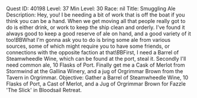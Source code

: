 Quest ID: 40198
Level: 37
Min Level: 30
Race: nil
Title: Smuggling Ale
Description: Hey, you! I be needing a bit of work that is off the boat if you think you can be a hand. When we get moving all that people really got to do is either drink, or work to keep the ship clean and orderly. I've found it always good to keep a good reserve of ale on hand, and a good variety of it too!$B$BWhat I'm gonna ask you to do is bring some ale from various sources, some of which might require you to have some friends, or connections with the opposite faction at that!$B$BFirst, I need a Barrel of Steamwheedle Wine, which can be found at the port, steal it. Secondly I'll need common ale, 10 Flasks of Port. Finally get me a Cask of Merlot from Stormwind at the Gallina Winery, and a jug of Orgrimmar Brown from the Tavern in Orgrimmar.
Objective: Gather a Barrel of Steamwheedle Wine, 10 Flasks of Port, a Cast of Merlot, and a Jug of Orgrimmar Brown for Fazzle 'The Slick' in Bloodsail Retreat.

